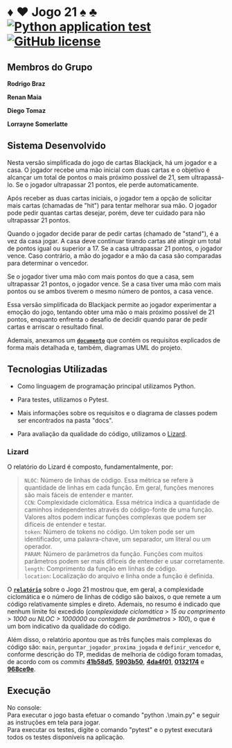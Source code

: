 # ♦ ♥  Jogo 21  ♠ ♣  &nbsp;&nbsp;&nbsp;&nbsp;&nbsp;&nbsp;&nbsp;&nbsp;&nbsp;&nbsp;&nbsp;&nbsp;&nbsp;&nbsp;&nbsp;&nbsp;&nbsp;&nbsp;&nbsp;&nbsp;&nbsp;&nbsp;&nbsp;&nbsp;&nbsp;&nbsp;&nbsp;<a href="https://github.com/maiarenan/TP-Eng-Software-2/actions/workflows/main.yml"><img alt="Python application test" src="https://github.com/maiarenan/TP-Eng-Software-2/actions/workflows/main.yml/badge.svg"></a> <a href="https://github.com/maiarenan/TP-Eng-Software-2/blob/main/LICENSE"><img alt="GitHub license" src="https://img.shields.io/github/license/maiarenan/TP-Eng-Software-2"></a>
## Membros do Grupo

**Rodrigo Braz**

**Renan Maia**

**Diego Tomaz**

**Lorrayne Somerlatte**

## Sistema Desenvolvido

Nesta versão simplificada do jogo de cartas Blackjack, há um jogador e a casa. O jogador recebe uma mão inicial com duas cartas e o objetivo é alcançar um total de pontos o mais próximo possível de 21, sem ultrapassá-lo. Se o jogador ultrapassar 21 pontos, ele perde automaticamente.

Após receber as duas cartas iniciais, o jogador tem a opção de solicitar mais cartas (chamadas de "hit") para tentar melhorar sua mão. O jogador pode pedir quantas cartas desejar, porém, deve ter cuidado para não ultrapassar 21 pontos.

Quando o jogador decide parar de pedir cartas (chamado de "stand"), é a vez da casa jogar. A casa deve continuar tirando cartas até atingir um total de pontos igual ou superior a 17. Se a casa ultrapassar 21 pontos, o jogador vence. Caso contrário, a mão do jogador e a mão da casa são comparadas para determinar o vencedor.

Se o jogador tiver uma mão com mais pontos do que a casa, sem ultrapassar 21 pontos, o jogador vence. Se a casa tiver uma mão com mais pontos ou se ambos tiverem o mesmo número de pontos, a casa vence.

Essa versão simplificada do Blackjack permite ao jogador experimentar a emoção do jogo, tentando obter uma mão o mais próximo possível de 21 pontos, enquanto enfrenta o desafio de decidir quando parar de pedir cartas e arriscar o resultado final.

Ademais, anexamos um [**`documento`**](https://github.com/maiarenan/TP-Eng-Software-2/blob/main/docs/21%20python.pdf) que contém os requisitos explicados de forma mais detalhada e, também, diagramas UML do projeto.

## Tecnologias Utilizadas

- Como linguagem de programação principal utilizamos Python.

- Para testes, utilizamos o Pytest.

- Mais informações sobre os requisitos e o diagrama de classes podem ser encontrados na pasta "docs".
- Para avaliação da qualidade do código, utilizamos o [Lizard](https://github.com/terryyin/lizard).

### Lizard
O relatório do Lizard é composto, fundamentalmente, por:

>`NLOC`: Número de linhas de código. Essa métrica se refere à quantidade de linhas em cada função. Em geral, funções menores são mais fáceis de entender e manter. </br>
>`CCN`: Complexidade ciclomática. Essa métrica indica a quantidade de caminhos independentes através do código-fonte de uma função. Valores altos podem indicar funções complexas que podem ser difíceis de entender e testar.</br>
>`token`: Número de tokens no código. Um token pode ser um identificador, uma palavra-chave, um separador, um literal ou um operador.</br>
>`PARAM`: Número de parâmetros da função. Funções com muitos parâmetros podem ser mais difíceis de entender e usar corretamente.</br>
>`length`: Comprimento da função em linhas de código.</br>
>`location`: Localização do arquivo e linha onde a função é definida.</br>

O [**`relatório`**](https://github.com/maiarenan/TP-Eng-Software-2/blob/main/relatorio_lizard.txt)  sobre o Jogo 21 mostrou que, em geral, a complexidade ciclomática e o número de linhas de código são baixos, o que remete a um código relativamente simples e direto. Ademais, no resumo é indicado que nenhum limite foi excedido (*complexidade ciclomática > 15 ou comprimento > 1000 ou NLOC > 1000000 ou contagem de parâmetros > 100*), o que é um bom indicativo da qualidade do código.

Além disso, o relatório apontou que as três funções mais complexas do código são: `main`, `perguntar_jogador_proxima_jogada` e `definir_vencedor` e, conforme descrição do TP, medidas de melhoria de código foram tomadas, de acordo com os *commits* [**41b58d5**](https://github.com/maiarenan/TP-Eng-Software-2/commit/41b58d55debceb7b0f86f5cfe0d22b07a13b8174), [**5903b50**](https://github.com/maiarenan/TP-Eng-Software-2/commit/5903b507b23d91a393d3e73abd40e46f07a11595), [**4da4f01**](https://github.com/maiarenan/TP-Eng-Software-2/commit/4da4f01b0766615b8499adec17e267342e9974d9), [**0132174**](https://github.com/maiarenan/TP-Eng-Software-2/commit/0132174a8c9fad952b676afa4298e02aba430714) e [**968ce9e**](https://github.com/maiarenan/TP-Eng-Software-2/commit/968ce9e68b3055b9a971c98c76529f57bd92810e).

## Execução
No console:</br>
Para executar o jogo basta efetuar o comando "python .\main.py" e seguir as instruções em tela para jogar. </br>
Para executar os testes, digite o comando "pytest" e o pytest executará todos os testes disponíveis na aplicação.

